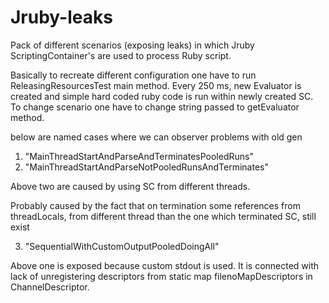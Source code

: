 Jruby-leaks
===========

Pack of different scenarios (exposing leaks) in which Jruby ScriptingContainer's are used to process Ruby script.


Basically to recreate different configuration one have to run ReleasingResourcesTest main method. Every 250 ms, new Evaluator is created and simple hard coded ruby code is run within newly created SC. To change scenario one have to change string passed to getEvaluator method.

below are named cases where we can observer problems with old gen

1) "MainThreadStartAndParseAndTerminatesPooledRuns"
2) "MainThreadStartAndParseNotPooledRunsAndTerminates"

Above two are caused by using SC from different threads.

Probably caused by the fact that on termination some references from threadLocals, from different thread than the one which terminated SC, still exist

3) "SequentialWithCustomOutputPooledDoingAll"

Above one is exposed because custom stdout is used. It is connected with lack of unregistering descriptors from static map filenoMapDescriptors in ChannelDescriptor.

